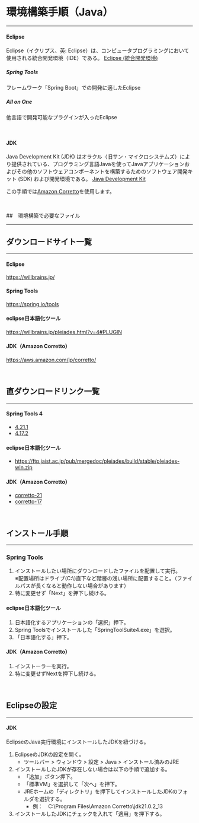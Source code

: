 
# 環境構築手順（Java）
***
#### Eclipse
Eclipse（イクリプス、英: Eclipse）は、コンピュータプログラミングにおいて使用される統合開発環境（IDE）である。
[Eclipse (統合開発環境)](https://ja.wikipedia.org/wiki/Eclipse_(%E7%B5%B1%E5%90%88%E9%96%8B%E7%99%BA%E7%92%B0%E5%A2%83))

##### Spring Tools
フレームワーク「Spring Boot」での開発に適したEclipse
##### All on One
他言語で開発可能なプラグインが入ったEclipse

<br>

#### JDK
Java Development Kit (JDK) はオラクル（旧サン・マイクロシステムズ）により提供されている、プログラミング言語Javaを使ってJavaアプリケーションおよびその他のソフトウェアコンポーネントを構築するためのソフトウェア開発キット (SDK) および開発環境である。
[Java Development Kit](https://ja.wikipedia.org/wiki/Java_Development_Kit)

この手順では[Amazon Corretto](Amazon-Corretto)を使用します。

<br>

##　環境構築で必要なファイル
***

## ダウンロードサイト一覧
***
#### Eclipse
https://willbrains.jp/

#### Spring Tools
https://spring.io/tools

#### eclipse日本語化ツール
https://willbrains.jp/pleiades.html?v=4#PLUGIN

#### JDK（Amazon Corretto）
https://aws.amazon.com/jp/corretto/

[Amazon-Corretto]: https://aws.amazon.com/jp/corretto/

<br>

## 直ダウンロードリンク一覧
***

#### Spring Tools 4
* [4.21.1](https://cdn.spring.io/spring-tools/release/STS4/4.21.1.RELEASE/dist/e4.30/spring-tool-suite-4-4.21.1.RELEASE-e4.30.0-win32.win32.x86_64.self-extracting.jar)
* [4.17.2](https://download.springsource.com/release/STS4/4.17.2.RELEASE/dist/e4.26/spring-tool-suite-4-4.17.2.RELEASE-e4.26.0-win32.win32.x86_64.self-extracting.jar)

#### eclipse日本語化ツール
* https://ftp.jaist.ac.jp/pub/mergedoc/pleiades/build/stable/pleiades-win.zip

#### JDK（Amazon Corretto）
* [corretto-21](https://corretto.aws/downloads/latest/amazon-corretto-21-x64-windows-jdk.msi)
* [corretto-17](https://corretto.aws/downloads/latest/amazon-corretto-17-x64-windows-jdk.msi)

<br>

## インストール手順
***
### Spring Tools
1.  インストールしたい場所にダウンロードしたファイルを配置して実行。<br>※配置場所はドライブ(C:\\)直下など階層の浅い場所に配置すること。（ファイルパスが長くなると動作しない場合があります）
1. 特に変更せず「Next」を押下し続ける。

#### eclipse日本語化ツール
1. 日本語化するアプリケーションの「選択」押下。
1. Spring Toolsでインストールした「SpringToolSuite4.exe」を選択。
1. 「日本語化する」押下。
  

#### JDK（Amazon Corretto）
1. インストーラーを実行。
1. 特に変更せずNextを押下し続ける。


<br>

## Eclipseの設定
***

#### JDK
EclipseのJava実行環境にインストールしたJDKを紐づける。
1. EclipseのJDKの設定を開く。
   * ツールバー > ウィンドウ > 設定 > Java > インストール済みのJRE
1. インストールしたJDKが存在しない場合は以下の手順で追加する。
   * 「追加」ボタン押下。
   * 「標準VM」を選択して「次へ」を押下。
   *  JREホームの「ディレクトリ」を押下してインストールしたJDKのフォルダを選択する。
      * 例：　C:\Program Files\Amazon Corretto\jdk21.0.2_13
1. インストールしたJDKにチェックを入れて「適用」を押下する。




